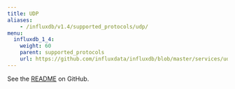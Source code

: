 ```yaml
---
title: UDP
aliases:
    - /influxdb/v1.4/supported_protocols/udp/
menu:
  influxdb_1_4:
    weight: 60
    parent: supported_protocols
    url: https://github.com/influxdata/influxdb/blob/master/services/udp/README.md
---
```


See the [README](https://github.com/influxdata/influxdb/blob/master/services/udp/README.md) on GitHub.
